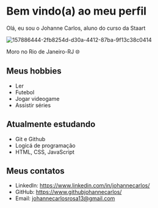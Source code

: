 # Bem vindo(a) ao meu perfil

Olá, eu sou o Johanne Carlos, aluno do curso da Staart

![157886444-2fb8254d-d30a-4412-87ba-9f13c38c0414](https://user-images.githubusercontent.com/94209719/173190179-2e56771e-7bee-4092-847c-e059487106a8.png)

Moro no Rio de Janeiro-RJ 🌐

## Meus hobbies

- Ler
- Futebol
- Jogar videogame
- Assistir séries

## Atualmente estudando

- Git e Github
- Logicá de programação
- HTML, CSS, JavaScript

## Meus contatos

- LinkedIn: https://www.linkedin.com/in/johannecarlos/
- GitHub: https://www.githubjohannecarlos/
- Email: johannecarlosrosa13@gmail.com
